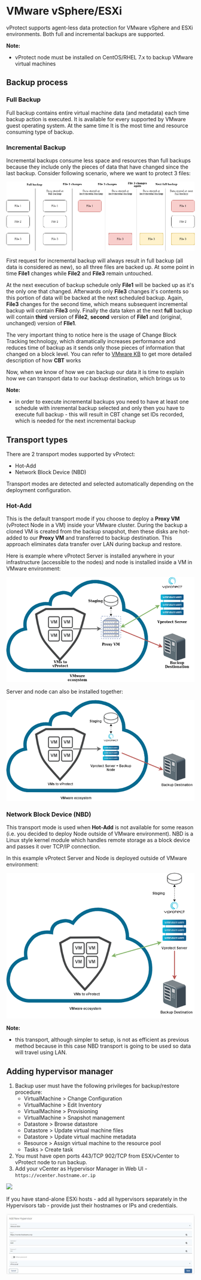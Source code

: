 # VMware vSphere/ESXi

vProtect supports agent-less data protection for VMware vSphere and ESXi environments. Both full and incremental backups are supported.

**Note:**

* vProtect node must be installed on CentOS/RHEL 7.x to backup VMware virtual machines

## Backup process

### Full Backup

Full backup contains entire virtual machine data \(and metadata\) each time backup action is executed. It is available for every supported by VMware guest operating system. At the same time It is the most time and resource consuming type of backup.

### Incremental Backup

Incremental backups consume less space and resources than full backups because they include only the pieces of data that have changed since the last backup. Consider following scenario, where we want to protect 3 files:

![](../../../.gitbook/assets/protected-platforms-vm-vcenter-incr_backup.png)

First request for incremental backup will always result in full backup \(all data is considered as new\), so all three files are backed up. At some point in time **File1** changes while **File2** and **File3** remain untouched.

At the next execution of backup schedule only **File1** will be backed up as it's the only one that changed. Afterwards only **File3** changes it's contents so this portion of data will be backed at the next scheduled backup. Again, **File3** changes for the second time, which means subsequent incremental backup will contain **File3** only. Finally the data taken at the next **full** backup will contain **third** version of **File2**, **second** version of **File1** and \(original, unchanged\) version of **FIle1**.

The very important thing to notice here is the usage of Change Block Tracking technology, which dramatically increases performance and reduces time of backup as it sends only those pieces of information that changed on a block level. You can refer to [VMware KB](https://kb.vmware.com/s/article/1020128) to get more detailed description of how **CBT** works

Now, when we know of how we can backup our data it is time to explain how we can transport data to our backup destination, which brings us to

**Note:**

* in order to execute incremental backups you need to have at least one schedule with inremental backup selected and only then you have to execute full backup - this will result in CBT change set IDs recorded, which is needed for the next incremental backup

## Transport types

There are 2 transport modes supported by vProtect:

* Hot-Add
* Network Block Device \(NBD\)

Transport modes are detected and selected automatically depending on the deployment configuration.

### Hot-Add

This is the default transport mode if you choose to deploy a **Proxy VM** \(vProtect Node in a VM\) inside your VMware cluster. During the backup a cloned VM is created from the backup snapshot, then these disks are hot-added to our **Proxy VM** and transferred to backup destination. This approach eliminates data transfer over LAN during backup and restore.

Here is example where vProtect Server is installed anywhere in your infrastructure \(accessible to the nodes\) and node is installed inside a VM in VMware environment:

![](../../../.gitbook/assets/protected-platforms-vm-vcenter-deployment1.png)

Server and node can also be installed together:

![](../../../.gitbook/assets/protected-platforms-vm-vcenter-deployment2.png)

### Network Block Device \(NBD\)

This transport mode is used when **Hot-Add** is not available for some reason \(i.e. you decided to deploy Node outside of VMware environment\). NBD is a Linux style kernel module which handles remote storage as a block device and passes it over TCP/IP connection.

In this example vProtect Server and Node is deployed outside of VMware environment:

![](../../../.gitbook/assets/protected-platforms-vm-vcenter-deployment3.png)

**Note:**

* this transport, although simpler to setup, is not as efficient as previous method because in this case NBD transport is going to be used so data will travel using LAN.

## Adding hypervisor manager

1. Backup user must have the following privileges for backup/restore procedure:
   * VirtualMachine &gt; Change Configuration
   * VirtualMachine &gt; Edit Inventory
   * VirtualMachine &gt; Provisioning
   * VirtualMachine &gt; Snapshot management
   * Datastore &gt; Browse datastore
   * Datastore &gt; Update virtual machine files
   * Datastore &gt; Update virtual machine metadata
   * Resource &gt; Assign virtual machine to the resource pool
   * Tasks &gt; Create task
2. You must have open ports 443/TCP 902/TCP from ESX/vCenter to vProtect node to run backup.
3. Add your vCenter as Hypervisor Manager in Web UI - `https://vcenter.hostname.or.ip`

![](../../../.gitbook/assets/protected-platforms-vm-vcenter.jpg)

If you have stand-alone ESXi hosts - add all hypervisors separately in the Hypervisors tab - provide just their hostnames or IPs and credentials.

![](../../../.gitbook/assets/protected-platforms-vm-esxi.jpg)

